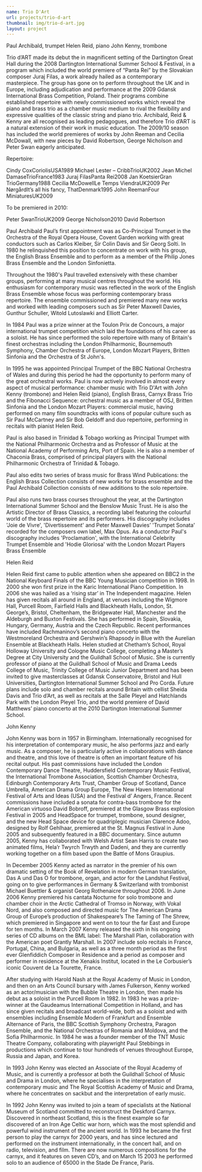 ```yaml
---
name: Trio D'Art 
url: projects/trio-d-art
thumbnail: img/trio-d-art.jpg
layout: project
---
```



Paul Archibald, trumpet          Helen Reid, piano          John Kenny, trombone

Trio d’ART made its debut the in magnificent setting of the Dartington Great Hall during the 2008 Dartington International Summer School & Festival, in a program which included the world premiere of “Panta Rei” by the Slovakian composer Juraj Filas, a work already hailed as a contemporary masterpiece. The group has gone on to perform throughout the UK and in Europe, including adjudication and performance at the 2009 Gdansk International Brass Competition, Poland. Their programs combine established repertoire with newly commissioned works which reveal the piano and brass trio as a chamber music medium to rival the flexibility and expressive qualities of the classic string and piano trio. Archibald, Reid & Kenny are all recognised as leading pedagogues, and therefore Trio d’ART is a natural extension of their work in music education. The 2009/10 season has included the world premieres of works by John Reeman and Cecilia McDowall, with new pieces by David Robertson, George Nicholson and Peter Swan eagerly anticipated.

Repertoire:

Cindy CoxCoriolisUSA1989
Michael Lester – CribbTrioUK2002
Jean Michel DamaseTrioFrance1983
Juraj FilasPanta Rei2008
Jan KoetsierGran TrioGermany1988
Cecilia McDowellLe Temps ViendraUK2009
Per NørgårdIt’s all his fancy, ThatDenmark1995
John ReemanFour MiniaturesUK2009

To be premiered in 2010:

Peter SwanTrioUK2009
George Nicholson2010
David Robertson

Paul Archibald
Paul’s first appointment was as Co-Principal Trumpet in the Orchestra of the Royal Opera House, Covent Garden working with great conductors such as Carlos Kleiber, Sir Colin Davis and Sir Georg Solti. In 1980 he relinquished this position to concentrate on work with his group, the English Brass Ensemble and to perform as a member of the Philip Jones Brass Ensemble and the London Sinfonietta. 

Throughout the 1980's Paul travelled extensively with these chamber groups, performing at many musical centres throughout the world. His enthusiasm for contemporary music was reflected in the work of the English Brass Ensemble whose focus was performing contemporary brass repertoire. The ensemble commissioned and premiered many new works and worked with leading composers such as Sir Peter Maxwell Davies, Gunthur Schuller, Witold Lutoslawki and Elliott Carter.

In 1984 Paul was a prize winner at the Toulon Prix de Concours, a major international trumpet competition which laid the foundations of his career as a soloist. He has since performed the solo repertoire with many of Britain's finest orchestras including the London Philharmonic, Bournemouth Symphony, Chamber Orchestra of Europe, London Mozart Players, Britten Sinfonia and the Orchestra of St John's.

In 1995 he was appointed Principal Trumpet of the BBC National Orchestra of Wales and during this period he had the opportunity to perform many of the great orchestral works. Paul is now actively involved in almost every aspect of musical performance: chamber music with Trio D'Art with John Kenny (trombone) and Helen Reid (piano), English Brass, Carnyx Brass Trio and the Fibonacci Sequence: orchestral music as a member of OSJ, Britten Sinfonia and the London Mozart Players: commercial music, having performed on many film soundtracks with icons of popular culture such as Sir Paul McCartney and Sir Bob Geldoff and duo repertoire, performing in recitals with pianist Helen Reid. 

Paul is also based in Trinidad & Tobago working as Principal Trumpet with the National Philharmonic Orchestra and as Professor of Music at the National Academy of Performing Arts, Port of Spain. He is also a member of Chaconia Brass, comprised of principal players with the National Philharmonic Orchestra of Trinidad & Tobago.

Paul also edits two series of brass music for Brass Wind Publications: the English Brass Collection consists of new works for brass ensemble and the Paul Archibald Collection consists of new additions to the solo repertoire. 

Paul also runs two brass courses throughout the year, at the Dartington International Summer School and the Benslow Music Trust. He is also the Artistic Director of Brass Classics, a recording label featuring the colourful world of the brass repertoire and its performers. His discography includes 'Joie de Vivre', 'Divertissement' and Peter Maxwell Davies’ 'Trumpet Sonata' recorded for the composers own label, Max Opus. As a conductor Paul's discography includes 'Proclamation', with the International Celebrity Trumpet Ensemble and 'Hodie Gloriosa' with the London Mozart Players Brass Ensemble 

Helen Reid

Helen Reid first came to public attention when she appeared on BBC2 in the National Keyboard Finals of the BBC Young Musician competition in 1998. In 2000 she won first prize in the Karic International Piano Competition. In 2006 she was hailed as a ‘rising star’ in The Independent magazine. 
Helen has given recitals all around in England, at venues including the Wigmore Hall, Purcell Room, Fairfield Halls and Blackheath Halls, London, St. George’s, Bristol, Cheltenham, the Bridgewater Hall, Manchester and the Aldeburgh and Buxton Festivals. She has performed in Spain, Slovakia, Hungary, Germany, Austria and the Czech Republic. Recent performances have included Rachmaninov’s second piano concerto with the Westmoreland Orchestra and Gershwin’s Rhapsody in Blue with the Aurelian Ensemble at Blackheath Halls. 
Helen studied at Chetham’s School, Royal Holloway University and Cologne Music College, completing a Master’s Degree at City University and the Guildhall School of Music. She is currently professor of piano at the Guildhall School of Music and Drama Leeds College of Music, Trinity College of Music Junior Department and has been invited to give masterclasses at Gdansk Conservatoire, Bristol and Hull Universities, Dartington International Summer School and Pro Corda. 
Future plans include solo and chamber recitals around Britain with cellist Sheida Davis and Trio d’Art, as well as recitals at the Salle Pleyel and Hatchlands Park with the London Pleyel Trio, and the world premiere of David Matthews’ piano concerto at the 2010 Dartington International Summer School. 


John Kenny

John Kenny was born in 1957 in Birmingham. Internationally recognised for his interpretation of contemporary music, he also performs jazz and early music. As a composer, he is particularly active in collaborations with dance and theatre, and this love of theatre is often an important feature of his recital output. His past commissions have included the London Contemporary Dance Theatre, Huddersfield Contemporary Music Festival, the International Trombone Association, Scottish Chamber Orchestra, Edinburgh Contemporary Arts Trust, Chamber Group of Scotland, Dance Umbrella, American Drama Group Europe, The New Haven International Festival of Arts and Ideas (USA) and the Festival d’ Angers, France. Recent commissions have included a sonata for contra-bass trombone for the American virtuoso David Bobroff, premiered at the Glasgow Brass explosion Festival in 2005 and HeadSpace for trumpet, trombone, sound designer, and the new Head Space device for quadriplegic musician Clarence Adoo, designed by Rolf Gehlhaar, premiered at the St. Magnus Festival in June 2005 and subsequently featured in a BBC documentary. Since autumn 2005, Kenny has collaborated with Welsh Artist Sean Harris to create two animated films, Hela’r Twyrch Trwyth and Dadeni, and they are currently working together on a film based upon the Battle of Mons Graupius. 

In December 2005 Kenny acted as narrator in the premier of his own dramatic setting of the Book of Revelation in modern German translation, Das A und Das O for trombone, organ, and actor for the Landshut Festival, going on to give performances in Germany & Switzerland with trombonist Michael Buettler & organist Georg Rothenaicre throughout 2006. In June 2006 Kenny premiered his cantata Nocturne for solo trombone and chamber choir in the Arctic Cathedral of Tromso in Norway, with Vokal Nord, and also composed and directed music for The American Drama Group of Europe’s production of Shakespeare’s The Taming of The Shrew, which premiered in Singapore and went on to tour the far East and Europe for ten months. In March 2007 Kenny released the sixth in his ongoing series of CD albums on the BML label: The Marshall Plan, collaboration with the American poet Grantly Marshall. In 2007 include solo recitals in France, Portugal, China, and Bulgaria, as well as a three month period as the first ever Glenfiddich Composer in Residence and a period as composer and performer in residence at the Xenakis Institut, located in the Le Corbusier’s iconic Couvent de La Tourette, France.
 
After studying with Harold Nash at the Royal Academy of Music in London, and then on an Arts Council bursary with James Fulkerson, Kenny worked as an actor/musician with the Bubble Theatre in London, then made his debut as a soloist in the Purcell Room in 1982. In 1983 he was a prize-winner at the Gaudeamus International Competition in Holland, and has since given recitals and broadcast world-wide, both as a soloist and with ensembles including Ensemble Modern of Frankfurt and Ensemble Alternance of Paris, the BBC Scottish Symphony Orchestra, Paragon Ensemble, and the National Orchestras of Romania and Moldova, and the Sofia Philharmonic. In 1984 he was a founder member of the TNT Music Theatre Company, collaborating with playwright Paul Stebbings in productions which continue to tour hundreds of venues throughout Europe, Russia and Japan, and Korea. 

In 1993 John Kenny was elected an Associate of the Royal Academy of Music, and is currently a professor at both the Guildhall School of Music and Drama in London, where he specialises in the interpretation of contemporary music and The Royal Scottish Academy of Music and Drama, where he concentrates on sackbut and the interpretation of early music. 

In 1992 John Kenny was invited to join a team of specialists at the National Museum of Scotland committed to reconstruct the Deskford Carnyx. Discovered in northeast Scotland, this is the finest example so far discovered of an Iron Age Celtic war horn, which was the most splendid and powerful wind instrument of the ancient world. In 1993 he became the first person to play the carnyx for 2000 years, and has since lectured and performed on the instrument internationally, in the concert hall, and on radio, television, and film. There are now numerous compositions for the carnyx, and it features on seven CD’s, and on March 15 2003 he performed solo to an audience of 65000 in the Stade De France, Paris. 
